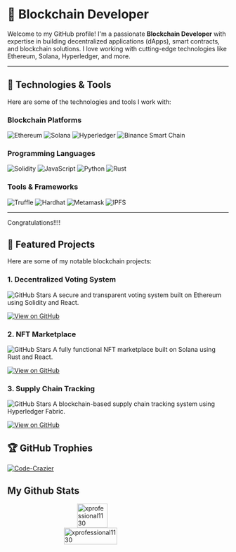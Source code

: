 # 🚀 Blockchain Developer

Welcome to my GitHub profile! I'm a passionate **Blockchain Developer** with expertise in building decentralized applications (dApps), smart contracts, and blockchain solutions. I love working with cutting-edge technologies like Ethereum, Solana, Hyperledger, and more.

---

## 🔧 Technologies & Tools

Here are some of the technologies and tools I work with:

### Blockchain Platforms
![Ethereum](https://img.shields.io/badge/Ethereum-3C3C3D?style=for-the-badge&logo=Ethereum&logoColor=white)
![Solana](https://img.shields.io/badge/Solana-3C3C3D?style=for-the-badge&logo=Solana&logoColor=white)
![Hyperledger](https://img.shields.io/badge/Hyperledger-3C3C3D?style=for-the-badge&logo=Hyperledger&logoColor=white)
![Binance Smart Chain](https://img.shields.io/badge/Binance%20Smart%20Chain-3C3C3D?style=for-the-badge&logo=Binance&logoColor=white)

### Programming Languages
![Solidity](https://img.shields.io/badge/Solidity-3C3C3D?style=for-the-badge&logo=Solidity&logoColor=white)
![JavaScript](https://img.shields.io/badge/JavaScript-3C3C3D?style=for-the-badge&logo=JavaScript&logoColor=white)
![Python](https://img.shields.io/badge/Python-3C3C3D?style=for-the-badge&logo=Python&logoColor=white)
![Rust](https://img.shields.io/badge/Rust-3C3C3D?style=for-the-badge&logo=Rust&logoColor=white)

### Tools & Frameworks
![Truffle](https://img.shields.io/badge/Truffle-3C3C3D?style=for-the-badge&logo=Truffle&logoColor=white)
![Hardhat](https://img.shields.io/badge/Hardhat-3C3C3D?style=for-the-badge&logo=Hardhat&logoColor=white)
![Metamask](https://img.shields.io/badge/Metamask-3C3C3D?style=for-the-badge&logo=Metamask&logoColor=white)
![IPFS](https://img.shields.io/badge/IPFS-3C3C3D?style=for-the-badge&logo=IPFS&logoColor=white)

---
Congratulations!!!!
## 🌟 Featured Projects

Here are some of my notable blockchain projects:

### 1. **Decentralized Voting System**
![GitHub Stars](https://img.shields.io/github/stars//decentralized-voting-system?style=social)
A secure and transparent voting system built on Ethereum using Solidity and React.

[![View on GitHub](https://img.shields.io/badge/View%20on%20GitHub-3C3C3D?style=for-the-badge&logo=GitHub&logoColor=white)](https://github.com//decentralized-voting-system)

### 2. **NFT Marketplace**
![GitHub Stars](https://img.shields.io/github/stars//nft-marketplace?style=social)
A fully functional NFT marketplace built on Solana using Rust and React.

[![View on GitHub](https://img.shields.io/badge/View%20on%20GitHub-3C3C3D?style=for-the-badge&logo=GitHub&logoColor=white)](https://github.com//nft-marketplace)

### 3. **Supply Chain Tracking**
![GitHub Stars](https://img.shields.io/github/stars//supply-chain-tracking?style=social)
A blockchain-based supply chain tracking system using Hyperledger Fabric.

[![View on GitHub](https://img.shields.io/badge/View%20on%20GitHub-3C3C3D?style=for-the-badge&logo=GitHub&logoColor=white)](https://github.com//supply-chain-tracking)

## 🏆 GitHub Trophies
<p align="left"> <a href="https://github.com/ryo-ma/github-profile-trophy"><img src="https://github-profile-trophy.vercel.app/?username=Code-Crazier" alt="Code-Crazier" /></a> </p>  

## My Github Stats
<div  style="display: flex; flex-direction: column; align-items: center; justify-content:center; width: 100%; ">
<img  align="center" style="width: 37%;" src="https://github-readme-stats.vercel.app/api/top-langs?username=xprofessional1130&show_icons=true&locale=en&layout=compact"  alt="xprofessional1130" />
<img  align="center" style="width: 49%;" src="https://github-readme-stats.vercel.app/api?username=xprofessional1130&show_icons=true&locale=en"  alt="xprofessional1130" />
</div>

